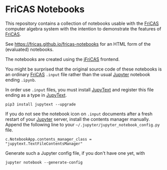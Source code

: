 FriCAS Notebooks
================

This repository contains a collection of notebooks usable with the
[FriCAS] computer algebra system with the intention to demonstrate the
features of [FriCAS].

See
<https://fricas.github.io/fricas-notebooks>
for an HTML form of the (evaluated) notebooks.

The notebooks are created using the [jFriCAS] frontend.

You might be surprised that the original source code of these
notebooks is an ordinary [FriCAS] `.input` file rather than the usual
[Jupyter] notebook ending `.ipynb`.

In order use `.input` files, you must install [JupyText] and register
this file ending as a type in [JupyText].

~~~
pip3 install jupytext --upgrade
~~~

If you do not see the notebook icon on `.input` documents after a
fresh restart of your [Jupyter] server, install the contents manager
manually. Append the following line to your
`~/.jupyter/jupyter_notebook_config.py` file.

~~~
c.NotebookApp.contents_manager_class = "jupytext.TextFileContentsManager"
~~~

Generate such a Jupyter config file, if you don't have one yet, with

~~~
jupyter notebook --generate-config
~~~





[FriCAS]: https://fricas.github.io
[jFriCAS]: https://pypi.org/project/jfricas
[Jupyter]: https://jupyter.org
[JupyText]: https://jupytext.readthedocs.io "JupyText"

